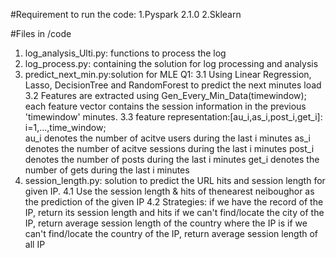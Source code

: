 #Requirement to run the code:
1.Pyspark 2.1.0
2.Sklearn


#Files in /code 
1. log_analysis_Ulti.py: functions to process the log
2. log_process.py: containing the solution for log processing and analysis
3. predict_next_min.py:solution for MLE Q1:
	3.1 Using Linear Regression, Lasso, DecisionTree and RandomForest to predict the next minutes load
	3.2 Features are extracted using Gen_Every_Min_Data(timewindow); each feature vector contains the session information in the previous 'timewindow' minutes.
	3.3 feature representation:[au_i,as_i,post_i,get_i]: i=1,...,time_window;			
		au_i denotes the number of acitve users during the last i minutes
		as_i denotes the number of acitve sessions during the last i minutes
		post_i denotes the number of posts during the last i minutes
		get_i denotes the number of gets during the last i minutes
4. session_length.py: solution to predict the URL hits and session length for given IP.
	4.1 Use the session length & hits of thenearest neiboughor as the prediction of the given IP
	4.2 Strategies:
		if we have the record of the IP, return its session length and hits
		if we can't find/locate the city of the IP, return average session length of the country where the IP is
		if we can't find/locate the country of the IP, return average session length of all IP